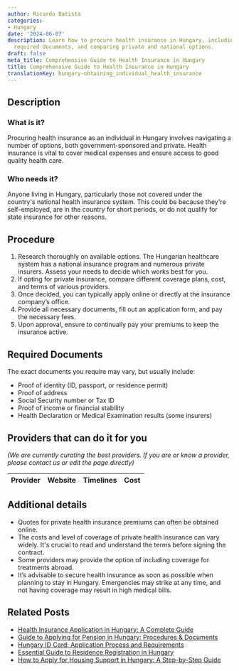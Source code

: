 ```yaml
---
author: Ricardo Batista
categories:
- Hungary
date: '2024-06-07'
description: Learn how to procure health insurance in Hungary, including the procedure,
  required documents, and comparing private and national options.
draft: false
meta_title: Comprehensive Guide to Health Insurance in Hungary
title: Comprehensive Guide to Health Insurance in Hungary
translationKey: hungary-obtaining_individual_health_insurance
---
```


## Description
### What is it?
Procuring health insurance as an individual in Hungary involves navigating a number of options, both government-sponsored and private. Health insurance is vital to cover medical expenses and ensure access to good quality health care.

### Who needs it?
Anyone living in Hungary, particularly those not covered under the country's national health insurance system. This could be because they're self-employed, are in the country for short periods, or do not qualify for state insurance for other reasons.

## Procedure
1. Research thoroughly on available options. The Hungarian healthcare system has a national insurance program and numerous private insurers. Assess your needs to decide which works best for you.
2. If opting for private insurance, compare different coverage plans, cost, and terms of various providers. 
3. Once decided, you can typically apply online or directly at the insurance company’s office. 
4. Provide all necessary documents, fill out an application form, and pay the necessary fees.
5. Upon approval, ensure to continually pay your premiums to keep the insurance active.

## Required Documents
The exact documents you require may vary, but usually include:
- Proof of identity (ID, passport, or residence permit)
- Proof of address
- Social Security number or Tax ID
- Proof of income or financial stability
- Health Declaration or Medical Examination results (some insurers)

## Providers that can do it for you

_(We are currently curating the best providers. If you are or know a provider, please contact us or edit the page directly)_

| Provider        |     Website     |     Timelines    |       Cost      |
| :-------------: | :-------------: |  :-------------: | :-------------: |

## Additional details
- Quotes for private health insurance premiums can often be obtained online.
- The costs and level of coverage of private health insurance can vary widely. It's crucial to read and understand the terms before signing the contract.
- Some providers may provide the option of including coverage for treatments abroad.
- It’s advisable to secure health insurance as soon as possible when planning to stay in Hungary. Emergencies may strike at any time, and not having coverage may result in high medical bills.
## Related Posts

- [Health Insurance Application in Hungary: A Complete Guide](https://tramitit.com/guides/hungary/healthcare_insurance_application/)
- [Guide to Applying for Pension in Hungary: Procedures & Documents](https://tramitit.com/guides/hungary/pension_application/)
- [Hungary ID Card: Application Process and Requirements](https://tramitit.com/guides/hungary/id_card_application/)
- [Essential Guide to Residence Registration in Hungary](https://tramitit.com/guides/hungary/residence_registration/)
- [How to Apply for Housing Support in Hungary: A Step-by-Step Guide](https://tramitit.com/guides/hungary/housing_support_application/)